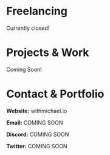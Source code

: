 <h1>Freelancing</h1>

Currently closed!

<h1>Projects & Work</h1>

Coming Soon!

<h1>Contact & Portfolio</h1>

<b>Website:</b> withmichael.io

<b>Email:</b> COMING SOON

<b>Discord:</b> COMING SOON

<b>Twitter:</b> COMING SOON

